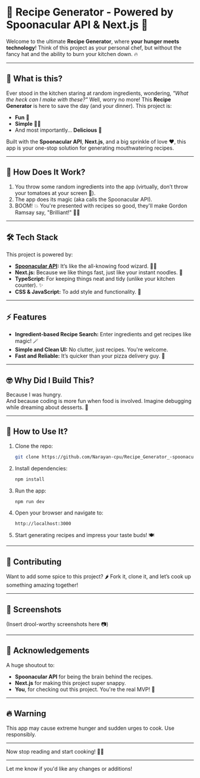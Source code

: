 # 🥘 Recipe Generator - Powered by Spoonacular API & Next.js 🍴  

Welcome to the ultimate **Recipe Generator**, where **your hunger meets technology**! Think of this project as your personal chef, but without the fancy hat and the ability to burn your kitchen down. 🔥

---

## 🧐 What is this?

Ever stood in the kitchen staring at random ingredients, wondering, *"What the heck can I make with these?"* Well, worry no more! This **Recipe Generator** is here to save the day (and your dinner). This project is:

- **Fun** 🎉
- **Simple** 🧑‍🍳
- And most importantly… **Delicious** 🤤

Built with the **Spoonacular API**, **Next.js**, and a big sprinkle of love ❤️, this app is your one-stop solution for generating mouthwatering recipes.

---

## 🚀 How Does It Work?

1. You throw some random ingredients into the app (virtually, don’t throw your tomatoes at your screen 🍅).
2. The app does its magic (aka calls the Spoonacular API).
3. BOOM! 💥 You're presented with recipes so good, they'll make Gordon Ramsay say, "Brilliant!" 🧂🍳

---

## 🛠️ Tech Stack

This project is powered by:

- **[Spoonacular API](https://spoonacular.com/food-api):** It’s like the all-knowing food wizard. 🧙‍♂️  
- **Next.js:** Because we like things fast, just like your instant noodles. 🍜
- **TypeScript:** For keeping things neat and tidy (unlike your kitchen counter). ✨  
- **CSS & JavaScript:** To add style and functionality. 🕺

---

## ⚡ Features

- **Ingredient-based Recipe Search:** Enter ingredients and get recipes like magic! 🪄
- **Simple and Clean UI:** No clutter, just recipes. You're welcome.  
- **Fast and Reliable:** It’s quicker than your pizza delivery guy. 🍕  

---

## 🤓 Why Did I Build This?

Because I was hungry.  
And because coding is more fun when food is involved. Imagine debugging while dreaming about desserts. 🍩

---

## 🍳 How to Use It?

1. Clone the repo:  
   ```bash
   git clone https://github.com/Narayan-cpu/Recipe_Generator_-spoonacular.git
   ```
2. Install dependencies:  
   ```bash
   npm install
   ```
3. Run the app:  
   ```bash
   npm run dev
   ```
4. Open your browser and navigate to:  
   ```
   http://localhost:3000
   ```
5. Start generating recipes and impress your taste buds! 🍽️

---

## 🥳 Contributing

Want to add some spice to this project? 🌶️ Fork it, clone it, and let’s cook up something amazing together!  

---

## 📸 Screenshots

(Insert drool-worthy screenshots here 📷)

---

## 🥂 Acknowledgements

A huge shoutout to:

- **Spoonacular API** for being the brain behind the recipes.  
- **Next.js** for making this project super snappy.  
- **You**, for checking out this project. You're the real MVP! 🙌

---

## 🔥 Warning

This app may cause extreme hunger and sudden urges to cook. Use responsibly.  

---

Now stop reading and start cooking! 🍳✨  

---

Let me know if you'd like any changes or additions!
